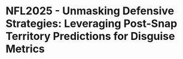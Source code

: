 # NFL2025 - Unmasking Defensive Strategies: Leveraging Post-Snap Territory Predictions for Disguise Metrics
